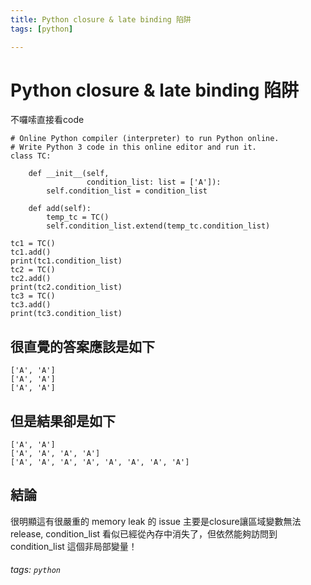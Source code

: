 ```yaml
---
title: Python closure & late binding 陷阱
tags: [python]

---
```


# Python closure & late binding 陷阱

不囉嗦直接看code

```python=
# Online Python compiler (interpreter) to run Python online.
# Write Python 3 code in this online editor and run it.
class TC:

    def __init__(self,
                 condition_list: list = ['A']):
        self.condition_list = condition_list

    def add(self):
        temp_tc = TC()
        self.condition_list.extend(temp_tc.condition_list)
        
tc1 = TC()
tc1.add()
print(tc1.condition_list)
tc2 = TC()
tc2.add()
print(tc2.condition_list)
tc3 = TC()
tc3.add()
print(tc3.condition_list)
```

## 很直覺的答案應該是如下

```bash=
['A', 'A']
['A', 'A']
['A', 'A']
```

## 但是結果卻是如下
```bash=
['A', 'A']
['A', 'A', 'A', 'A']
['A', 'A', 'A', 'A', 'A', 'A', 'A', 'A']
```

## 結論
很明顯這有很嚴重的 memory leak 的 issue
主要是closure讓區域變數無法release, condition_list 看似已經從內存中消失了，但依然能夠訪問到 condition_list 這個非局部變量！

###### tags: `python`

